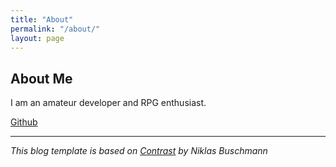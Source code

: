 ```yaml
---
title: "About"
permalink: "/about/"
layout: page
---
```


## About Me
I am an amateur developer and RPG enthusiast.

<a href="https://github.com/Elemental-Re">
  <i class="fa-brands fa-github"></i>
  Github
</a>

___
*This blog template is based on [Contrast](https://github.com/niklasbuschmann/contrast) by Niklas Buschmann*
